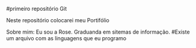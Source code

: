 #primeiro repositório Git

Neste repositório colocarei meu Portifólio

Sobre mim:
	Eu sou a Rose.
	Graduanda em sitemas de informação.
	#Existe um arquivo com as linguagens que eu programo